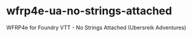# wfrp4e-ua-no-strings-attached
WFRP4e for Foundry VTT - No Strings Attached (Ubersreik Adventures)
